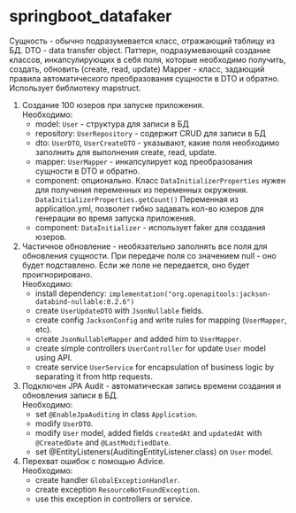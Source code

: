 # springboot_datafaker

Сущность - обычно подразумевается класс, отражающий таблицу из БД.
DTO - data transfer object. Паттерн, подразумевающий создание классов, инкапсулирующих в себя поля, которые необходимо получить, создать, обновить (create, read, update)
Mapper - класс, задающий правила автоматического преобразования сущности в DTO и обратно. Использует библиотеку mapstruct.

1. Создание 100 юзеров при запуске приложения.<br>
   Необходимо:
   - model: `User` - структура для записи в БД
   - repository: `UserRepository` - содержит CRUD для записи в БД
   - dto: `UserDTO`, `UserCreateDTO` - указывают, какие поля необходимо заполнить для выполнения create, read, update.
   - mapper: `UserMapper` - инкапсулирует код преобразования сущности в DTO и обратно.
   - component: опционально. Класс `DataInitializerProperties` нужен для получения переменных из переменных окружения. `DataInitializerProperties.getCount()` Переменная из application.yml, позволет гибко задавать кол-во юзеров для генерации во время запуска приложения.
   - component: `DataInitializer` - использует faker для создания юзеров.
2. Частичное обновление - необязательно заполнять все поля для обновления сущности. При передаче поля со значением null - оно будет подставлено. Если же поле не передается, оно будет проигнорировано.<br>
    Необходимо:
    - install dependency: `implementation("org.openapitools:jackson-databind-nullable:0.2.6")`
    - create `UserUpdateDTO` with `JsonNullable` fields.
    - create config `JacksonConfig` and write rules for mapping (`UserMapper`, etc).
    - create `JsonNullableMapper` and added him to `UserMapper`.
    - create simple controllers `UserController` for update `User` model using API.
    - create service `UserService` for encapsulation of business logic by separating it from http requests.
3. Подключен JPA Audit - автоматическая запись времени создания и обновления записи в БД.<br>
    Необходимо:
    - set `@EnableJpaAuditing` in class `Application`.
    - modify `UserDTO`.
    - modify `User` model, added fields `createdAt` and `updatedAt` with `@CreatedDate` and `@LastModifiedDate`.
    - set @EntityListeners(AuditingEntityListener.class) on `User` model.
4. Перехват ошибок с помощью Advice.<br>
    Необходимо:
    - create handler `GlobalExceptionHandler`.
    - create exception `ResourceNotFoundException`.
    - use this exception in controllers or service.